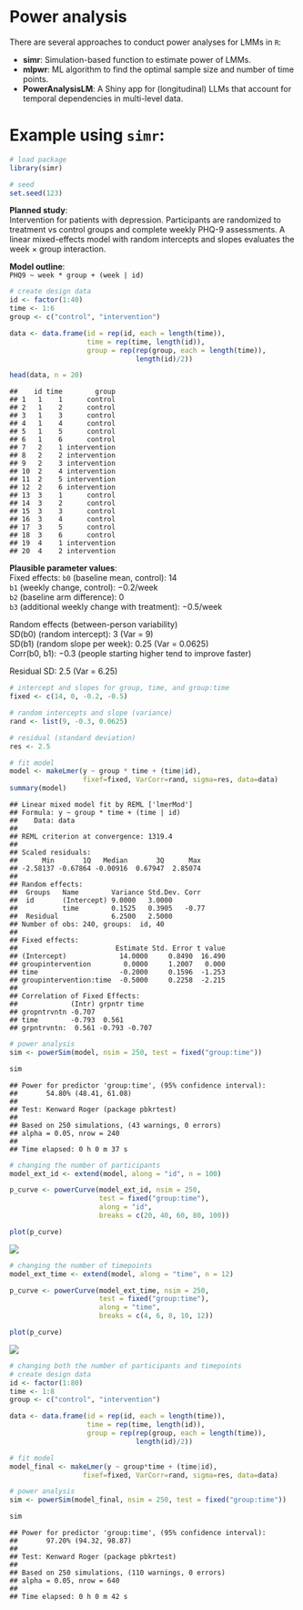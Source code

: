 Power analysis
================

There are several approaches to conduct power analyses for LMMs in
`R`:  
- **simr**: Simulation-based function to estimate power of LMMs.  
- **mlpwr**: ML algorithm to find the optimal sample size and number of
time points.  
- **PowerAnalysisLM**: A Shiny app for (longitudinal) LLMs that account
for temporal dependencies in multi-level data.

# Example using `simr`:

``` r
# load package
library(simr)

# seed
set.seed(123)
```

**Planned study**:  
Intervention for patients with depression. Participants are randomized
to treatment vs control groups and complete weekly PHQ-9 assessments. A
linear mixed-effects model with random intercepts and slopes evaluates
the week × group interaction.

**Model outline**:  
`PHQ9 ~ week * group + (week | id)`

``` r
# create design data
id <- factor(1:40)
time <- 1:6
group <- c("control", "intervention")

data <- data.frame(id = rep(id, each = length(time)),
                   time = rep(time, length(id)),
                   group = rep(rep(group, each = length(time)), 
                               length(id)/2))

head(data, n = 20)
```

    ##    id time        group
    ## 1   1    1      control
    ## 2   1    2      control
    ## 3   1    3      control
    ## 4   1    4      control
    ## 5   1    5      control
    ## 6   1    6      control
    ## 7   2    1 intervention
    ## 8   2    2 intervention
    ## 9   2    3 intervention
    ## 10  2    4 intervention
    ## 11  2    5 intervention
    ## 12  2    6 intervention
    ## 13  3    1      control
    ## 14  3    2      control
    ## 15  3    3      control
    ## 16  3    4      control
    ## 17  3    5      control
    ## 18  3    6      control
    ## 19  4    1 intervention
    ## 20  4    2 intervention

**Plausible parameter values**:  
Fixed effects: `b0` (baseline mean, control): 14  
`b1` (weekly change, control): −0.2/week  
`b2` (baseline arm difference): 0  
`b3` (additional weekly change with treatment): −0.5/week

Random effects (between-person variability)  
SD(b0) (random intercept): 3 (Var = 9)  
SD(b1) (random slope per week): 0.25 (Var = 0.0625)  
Corr(b0, b1): −0.3 (people starting higher tend to improve faster)

Residual SD: 2.5 (Var = 6.25)

``` r
# intercept and slopes for group, time, and group:time
fixed <- c(14, 0, -0.2, -0.5)

# random intercepts and slope (variance)
rand <- list(9, -0.3, 0.0625)

# residual (standard deviation)
res <- 2.5
```

``` r
# fit model
model <- makeLmer(y ~ group * time + (time|id),
                  fixef=fixed, VarCorr=rand, sigma=res, data=data)
summary(model)
```

    ## Linear mixed model fit by REML ['lmerMod']
    ## Formula: y ~ group * time + (time | id)
    ##    Data: data
    ## 
    ## REML criterion at convergence: 1319.4
    ## 
    ## Scaled residuals: 
    ##      Min       1Q   Median       3Q      Max 
    ## -2.58137 -0.67864 -0.00916  0.67947  2.85074 
    ## 
    ## Random effects:
    ##  Groups   Name        Variance Std.Dev. Corr 
    ##  id       (Intercept) 9.0000   3.0000        
    ##           time        0.1525   0.3905   -0.77
    ##  Residual             6.2500   2.5000        
    ## Number of obs: 240, groups:  id, 40
    ## 
    ## Fixed effects:
    ##                        Estimate Std. Error t value
    ## (Intercept)             14.0000     0.8490  16.490
    ## groupintervention        0.0000     1.2007   0.000
    ## time                    -0.2000     0.1596  -1.253
    ## groupintervention:time  -0.5000     0.2258  -2.215
    ## 
    ## Correlation of Fixed Effects:
    ##             (Intr) grpntr time  
    ## gropntrvntn -0.707              
    ## time        -0.793  0.561       
    ## grpntrvntn:  0.561 -0.793 -0.707

``` r
# power analysis
sim <- powerSim(model, nsim = 250, test = fixed("group:time"))
```

``` r
sim
```

    ## Power for predictor 'group:time', (95% confidence interval):
    ##       54.80% (48.41, 61.08)
    ## 
    ## Test: Kenward Roger (package pbkrtest)
    ## 
    ## Based on 250 simulations, (43 warnings, 0 errors)
    ## alpha = 0.05, nrow = 240
    ## 
    ## Time elapsed: 0 h 0 m 37 s

``` r
# changing the number of participants
model_ext_id <- extend(model, along = "id", n = 100)

p_curve <- powerCurve(model_ext_id, nsim = 250, 
                      test = fixed("group:time"), 
                      along = "id", 
                      breaks = c(20, 40, 60, 80, 100))
```

``` r
plot(p_curve)
```

![](5_files/figure-gfm/unnamed-chunk-9-1.png)<!-- -->

``` r
# changing the number of timepoints
model_ext_time <- extend(model, along = "time", n = 12)

p_curve <- powerCurve(model_ext_time, nsim = 250, 
                      test = fixed("group:time"), 
                      along = "time", 
                      breaks = c(4, 6, 8, 10, 12))
```

``` r
plot(p_curve)
```

![](5_files/figure-gfm/unnamed-chunk-11-1.png)<!-- -->

``` r
# changing both the number of participants and timepoints
# create design data
id <- factor(1:80)
time <- 1:8
group <- c("control", "intervention")

data <- data.frame(id = rep(id, each = length(time)),
                   time = rep(time, length(id)),
                   group = rep(rep(group, each = length(time)), 
                               length(id)/2))

# fit model
model_final <- makeLmer(y ~ group*time + (time|id),
                  fixef=fixed, VarCorr=rand, sigma=res, data=data)

# power analysis
sim <- powerSim(model_final, nsim = 250, test = fixed("group:time"))
```

``` r
sim
```

    ## Power for predictor 'group:time', (95% confidence interval):
    ##       97.20% (94.32, 98.87)
    ## 
    ## Test: Kenward Roger (package pbkrtest)
    ## 
    ## Based on 250 simulations, (110 warnings, 0 errors)
    ## alpha = 0.05, nrow = 640
    ## 
    ## Time elapsed: 0 h 0 m 42 s
